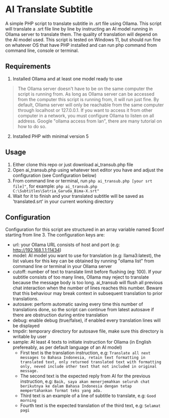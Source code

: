 # AI Translate Subtitle
A simple PHP script to translate subtitle in .srt file using Ollama. This script will translate a .srt file line by line by instructing an AI model running in Ollama server to translate them. The quality of translation will depend on the AI model used. This script is tested on Windows 11, but should run fine on whatever OS that have PHP installed and can run php command from command line, console or terminal.

## Requirements
1. Installed Ollama and at least one model ready to use
> The Ollama server doesn't have to be on the same computer the script is running from. As long as Ollama server can be accessed from the computer this script is running from, it will run just fine.
> By default, Ollama server will only be reachable from the same computer through localhost or 127.0.0.1. If you want to access it from other computer in a network, you must configure Ollama to listen on all address. Google "ollama access from lan", there are many tutorial on how to do so.
2. Installed PHP with minimal version 5

## Usage
1. Either clone this repo or just download ai_transub.php file
2. Open ai_transub.php using whatever text editor you have and adjust the configuration (see Configuration below)
3. From command line or terminal, run ```php ai_transub.php [your srt file]"```, for example: ```php ai_transub.php C:\Subtitles\Satria_Garuda_Bima-X.srt"```
4. Wait for it to finish and your translated subtitle will be saved as 'translated.srt' in your current working directory

## Configuration
Configuration for this script are structured in an array variable named $conf starting from line 3. The configuration keys are:
- url: your Ollama URL consists of host and port (e.g: http://192.168.1.1:11434)
- model: AI model you want to use for translation (e.g: llama3:latest), the list values for this key can be obtained by running "ollama list" from command line or terminal in your Ollama server
- cutoff: number of text to translate limit before flushing (eg: 100). If your subtitle consists of too many lines, Ollama may reject to translate because the message body is too long. ai_transub will flush all previous chat interaction when the number of lines reaches this number. Beware that this behaviour may break context in subsequent translation to prior translations.
- autosave: perform automatic saving every time this number of translations done, so the script can continue from latest autosave if there are obstruction during entire translation
- debug: enable debug (true/false), if enabled every translation lines will be displayed
- tmpdir: temporary directory for autosave file, make sure this directory is writable by user
- sample: At least 4 texts to initiate instruction for Ollama (in English prefereably, as per default language of an AI model)
  - First text is the translation instruction, e.g: ```Translate all next messages to Bahasa Indonesia, retain text formatting in translated text, only returned translated text with formatting only, neved include other text that not included in original message.``` 
  - The second text is the expected reply from AI for the previous instruction, e.g: ```Baik, saya akan menerjemahkan seluruh chat berikutnya ke dalam Bahasa Indonesia dengan tetap mempertahankan format teks yang ada.```
  - Third text is an example of a line of subtitle to translate, e.g: ```Good morning```
  - Fourth text is the expected translation of the third text, e.g: ```Selamat pagi```
